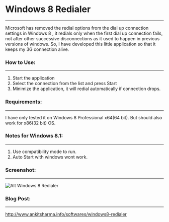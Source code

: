# Windows 8 Redialer
-------------

Microsoft has removed the redial options from the dial up connection settings in Windows 8 , it redials only when the first dial up connection fails,  not after other successive disconnections as it used to happen in previous versions of windows. So, I have developed this little application so that it keeps my 3G connection alive.

### How to Use:
-------------
1) Start the application  
2) Select the connection from the list and press Start  
3) Minimize the application, it will redial automatically if connection drops.  

### Requirements:
-------------
I have only tested it on Windows 8 Professional x64(64 bit). But should also work for x86(32 bit) OS.

### Notes for Windows 8.1:
-------------
1) Use compatibility mode to run.  
2) Auto Start with windows wont work.

### Screenshot:
-------------
![Alt Windows 8 Redialer](https://sites.google.com/a/ankitsharma.info/main/_/rsrc/1388676162756/softwares/windows8-redialer/Win8-Redialer.png)

### Blog Post:
-------------
http://www.ankitsharma.info/softwares/windows8-redialer


